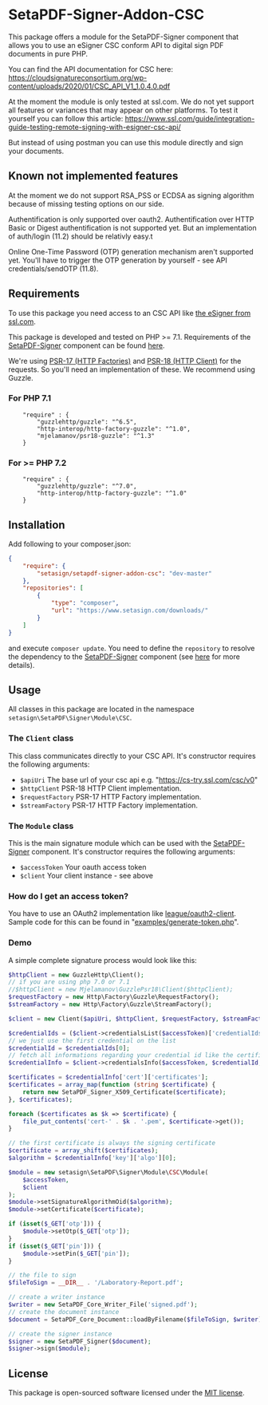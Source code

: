 # SetaPDF-Signer-Addon-CSC

This package offers a module for the SetaPDF-Signer component that allows you
to use an eSigner CSC conform API to digital sign PDF documents in pure PHP.

You can find the API documentation for CSC here:
https://cloudsignatureconsortium.org/wp-content/uploads/2020/01/CSC_API_V1_1.0.4.0.pdf

At the moment the module is only tested at ssl.com. We do not yet support all features or variances that may appear on 
other platforms. To test it yourself you can follow this article:
https://www.ssl.com/guide/integration-guide-testing-remote-signing-with-esigner-csc-api/

But instead of using postman you can use this module directly and sign your documents.

## Known not implemented features
At the moment we do not support RSA_PSS or ECDSA as signing algorithm because of missing testing options on our side.

Authentification is only supported over oauth2. Authentification over HTTP Basic or Digest
authentification is not supported yet. But an implementation of auth/login (11.2) should be 
relativly easy.t

Online One-Time Password (OTP) generation mechanism aren't supported yet. You'll have to trigger
the OTP generation by yourself - see API credentials/sendOTP (11.8).

## Requirements

To use this package you need access to an CSC API like [the eSigner from ssl.com](https://www.ssl.com/guide/integration-guide-testing-remote-signing-with-esigner-csc-api/).

This package is developed and tested on PHP >= 7.1. Requirements of the 
[SetaPDF-Signer](https://www.setasign.com/signer)
component can be found [here](https://manuals.setasign.com/setapdf-signer-manual/getting-started/#index-1).

We're using [PSR-17 (HTTP Factories)](https://www.php-fig.org/psr/psr-17/) and 
[PSR-18 (HTTP Client)](https://www.php-fig.org/psr/psr-18/) for the requests. So you'll need an implementation of 
these. We recommend using Guzzle.

### For PHP 7.1
```
    "require" : {
        "guzzlehttp/guzzle": "^6.5",
        "http-interop/http-factory-guzzle": "^1.0",
        "mjelamanov/psr18-guzzle": "^1.3"
    }
```

### For >= PHP 7.2
```
    "require" : {
        "guzzlehttp/guzzle": "^7.0",
        "http-interop/http-factory-guzzle": "^1.0"
    }
```

## Installation
Add following to your composer.json:

```json
{
    "require": {
        "setasign/setapdf-signer-addon-csc": "dev-master"
    },
    "repositories": [
        {
            "type": "composer",
            "url": "https://www.setasign.com/downloads/"
        }
    ]
}
```

and execute `composer update`. You need to define the `repository` to resolve the dependency to the
[SetaPDF-Signer](https://www.setasign.com/signer) component
(see [here](https://getcomposer.org/doc/faqs/why-can%27t-composer-load-repositories-recursively.md) for more details).


## Usage

All classes in this package are located in the namespace `setasign\SetaPDF\Signer\Module\CSC`.

### The `Client` class

This class communicates directly to your CSC API. It's constructor requires the following arguments:

- `$apiUri` The base url of your csc api e.g. "https://cs-try.ssl.com/csc/v0"
- `$httpClient` PSR-18 HTTP Client implementation.
- `$requestFactory` PSR-17 HTTP Factory implementation.
- `$streamFactory` PSR-17 HTTP Factory implementation.


### The `Module` class

This is the main signature module which can be used with the [SetaPDF-Signer](https://www.setasign.com/signer)
component. It's constructor requires the following arguments:

- `$accessToken` Your oauth access token
- `$client` Your client instance - see above 

### How do I get an access token?

You have to use an OAuth2 implementation like [league/oauth2-client](https://github.com/thephpleague/oauth2-client).
Sample code for this can be found in "[examples/generate-token.php](examples/generate-token.php)".

### Demo

A simple complete signature process would look like this:

```php
$httpClient = new GuzzleHttp\Client();
// if you are using php 7.0 or 7.1
//$httpClient = new Mjelamanov\GuzzlePsr18\Client($httpClient);
$requestFactory = new Http\Factory\Guzzle\RequestFactory();
$streamFactory = new Http\Factory\Guzzle\StreamFactory();

$client = new Client($apiUri, $httpClient, $requestFactory, $streamFactory);

$credentialIds = ($client->credentialsList($accessToken)['credentialIds']);
// we just use the first credential on the list
$credentialId = $credentialIds[0];
// fetch all informations regarding your credential id like the certificates
$credentialInfo = $client->credentialsInfo($accessToken, $credentialId, 'chain', true, true);

$certificates = $credentialInfo['cert']['certificates'];
$certificates = array_map(function (string $certificate) {
    return new SetaPDF_Signer_X509_Certificate($certificate);
}, $certificates);

foreach ($certificates as $k => $certificate) {
    file_put_contents('cert-' . $k . '.pem', $certificate->get());
}

// the first certificate is always the signing certificate
$certificate = array_shift($certificates);
$algorithm = $credentialInfo['key']['algo'][0];

$module = new setasign\SetaPDF\Signer\Module\CSC\Module(
    $accessToken,
    $client
);
$module->setSignatureAlgorithmOid($algorithm);
$module->setCertificate($certificate);

if (isset($_GET['otp'])) {
    $module->setOtp($_GET['otp']);
}
if (isset($_GET['pin'])) {
    $module->setPin($_GET['pin']);
}

// the file to sign
$fileToSign = __DIR__ . '/Laboratory-Report.pdf';

// create a writer instance
$writer = new SetaPDF_Core_Writer_File('signed.pdf');
// create the document instance
$document = SetaPDF_Core_Document::loadByFilename($fileToSign, $writer);

// create the signer instance
$signer = new SetaPDF_Signer($document);
$signer->sign($module);
```

## License

This package is open-sourced software licensed under the [MIT license](https://opensource.org/licenses/MIT).
